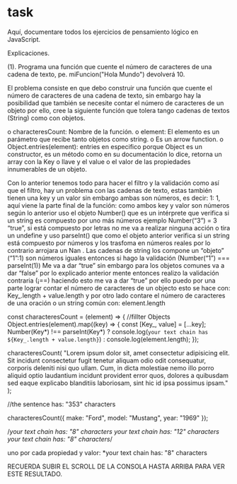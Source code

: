 # task

Aquí, documentare todos los ejercicios de pensamiento lógico en JavaScript.

Explicaciones.

(1). Programa una función que cuente el número de caracteres de una cadena de texto, pe. miFuncion("Hola Mundo") devolverá 10.

El problema consiste en que debo construir una función que cuente el número de caracteres de una cadena de texto, sin embargo hay la posibilidad que también se necesite contar el número de caracteres de un objeto por ello, cree la siguiente función que tolera tango cadenas de textos (String) como con objetos.

o characteresCount: Nombre de la función.
o element: El elemento es un parámetro que recibe tanto objetos como string.
o Es un arrow function.
o Object.entries(element): entries en especifico porque Object es un constructor, es un método como en su documentación lo dice, retorna un array con la Key o llave y el value o el valor de las propiedades innumerables de un objeto.

Con lo anterior tenemos todo para hacer el filtro y la validación como así que el filtro, hay un problema con las cadenas de texto, estas también tienen una key y un valor sin embargo ambas son números, es decir: 1: 1, aquí viene la parte final de la función: como ambos key y valor son números según lo anterior uso el objeto Number() que es un intérprete que verifica si un string es compuesto por uno más números ejemplo Number(“3”) = 3 “true”, si está compuesto por letras no me va a realizar ninguna acción o tira un undefine y uso parseInt() que como el objeto anterior verifica si un string está compuesto por números y los trasfoma en números reales por lo contrario arrojara un Nan . Las cadenas de string los compone un “objeto” (“1”:1) son números iguales entonces si hago la validación (Number(“1”) === parseInt(1)) Me va a dar “true” sin embargo para los objetos comunes va a dar “false” por lo explicado anterior mente entonces realizo la validación contraria (¡==) haciendo esto me va a dar “true” por ello puedo por una parte lograr contar el número de caracteres de un objecto esto se hace con: Key\_.length + value.length y por otro lado contare el número de caracteres de una oración o un string común con: element.length

const characteresCount = (element) => {
//fillter Objects
Object.entries(element).map((key) => {
const [Key_, value] = [...key];
Number(Key*) !== parseInt(Key*)
? console.log(`your text chain has ${Key_.length + value.length}`)
: console.log(element.length);
});

characteresCount(
"Lorem ipsum dolor sit, amet consectetur adipisicing elit. Sit incidunt consectetur fugit tenetur aliquam odio odit consequatur, corporis deleniti nisi quo ullam. Cum, in dicta molestiae nemo illo porro aliquid optio laudantium incidunt provident error quos, dolores a quibusdam sed eaque explicabo blanditiis laboriosam, sint hic id ipsa possimus ipsam."
);

//the sentence has: "353" characters

characteresCount({ make: "Ford", model: "Mustang", year: "1969" });

/_your text chain has: "8" characters
your text chain has: "12" characters
your text chain has: "8" characters_/

uno por cada propiedad y valor: \*your text chain has: "8" characters

RECUERDA SUBIR EL SCROLL DE LA CONSOLA HASTA ARRIBA PARA VER ESTE RESULTADO.
